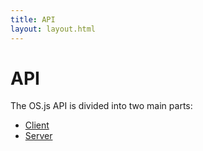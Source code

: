 ```yaml
---
title: API
layout: layout.html
---
```


# API

The OS.js API is divided into two main parts:

- [Client](/manual/api/client)
- [Server](/manual/api/server)
